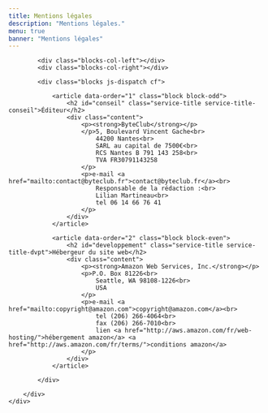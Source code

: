 ```yaml
---
title: Mentions légales
description: "Mentions légales."
menu: true
banner: "Mentions légales"
---
```

<section class="section section-alt">
	<div class="wrap cf">
		<div class="inner">

			<div class="blocks-col-left"></div>
			<div class="blocks-col-right"></div>

			<div class="blocks js-dispatch cf">

				<article data-order="1" class="block block-odd">
					<h2 id="conseil" class="service-title service-title-conseil">Éditeur</h2>
					<div class="content">
						<p><strong>ByteClub</strong></p>
						</p>5, Boulevard Vincent Gache<br>
							44200 Nantes<br>
							SARL au capital de 7500€<br>
							RCS Nantes B 791 143 258<br>
							TVA FR30791143258
						</p>
						<p>e-mail <a href="mailto:contact@byteclub.fr">contact@byteclub.fr</a><br>
							Responsable de la rédaction :<br>
							Lilian Martineau<br>
							tel 06 14 66 76 41
						</p>
					</div>
				</article>

				<article data-order="2" class="block block-even">
					<h2 id="developpement" class="service-title service-title-dvpt">Hébergeur du site web</h2>
					<div class="content">
						<p><strong>Amazon Web Services, Inc.</strong></p>
						<p>P.O. Box 81226<br>
							Seattle, WA 98108-1226<br>
							USA
						</p>
						<p>e-mail <a href="mailto:copyright@amazon.com">copyright@amazon.com</a><br>
							tel (206) 266-4064<br>
							fax (206) 266-7010<br>
							lien <a href="http://aws.amazon.com/fr/web-hosting/">hébergement amazon</a> <a href="http://aws.amazon.com/fr/terms/">conditions amazon</a>
						</p>
					</div>
				</article>

			</div>

		</div>
	</div>
</section>

